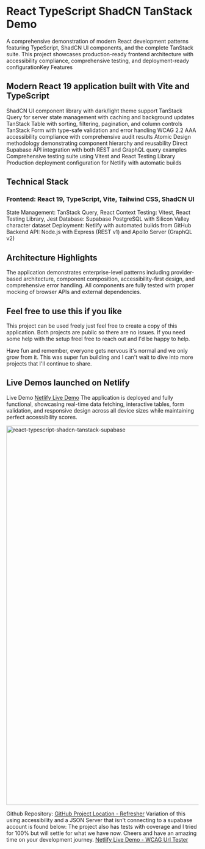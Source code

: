 # React TypeScript ShadCN TanStack Demo

A comprehensive demonstration of modern React development patterns featuring TypeScript, ShadCN UI components, and the complete TanStack suite. This project showcases production-ready frontend architecture with accessibility compliance, comprehensive testing, and deployment-ready configurationKey Features

## Modern React 19 application built with Vite and TypeScript
ShadCN UI component library with dark/light theme support
TanStack Query for server state management with caching and background updates
TanStack Table with sorting, filtering, pagination, and column controls
TanStack Form with type-safe validation and error handling
WCAG 2.2 AAA accessibility compliance with comprehensive audit results
Atomic Design methodology demonstrating component hierarchy and reusability
Direct Supabase API integration with both REST and GraphQL query examples
Comprehensive testing suite using Vitest and React Testing Library
Production deployment configuration for Netlify with automatic builds
## Technical Stack

### Frontend: React 19, TypeScript, Vite, Tailwind CSS, ShadCN UI
State Management: TanStack Query, React Context
Testing: Vitest, React Testing Library, Jest
Database: Supabase PostgreSQL with Silicon Valley character dataset
Deployment: Netlify with automated builds from GitHub
Backend API: Node.js with Express (REST v1) and Apollo Server (GraphQL v2)

## Architecture Highlights

The application demonstrates enterprise-level patterns including provider-based architecture, component composition, accessibility-first design, and comprehensive error handling. 
All components are fully tested with proper mocking of browser APIs and external dependencies.

## Feel free to use this if you like
This project can be used freely just feel free to create a copy of this application. 
Both projects are public so there are no issues. If you need some help with the setup freel free to reach out and I'd be happy to help. 

Have fun and remember, everyone gets nervous it's normal and we only grow from it. This was super fun building and I can't wait to dive into more projects that I'll continue to share. 

## Live Demos launched on Netlify

Live Demo
[Netlify Live Demo](https://superb-crisp-bd0212.netlify.app/)
The application is deployed and fully functional, showcasing real-time data fetching, interactive tables, form validation, and responsive design across all device sizes while maintaining perfect accessibility scores.

<img width="1989" height="993" alt="react-typescript-shadcn-tanstack-supabase" src="https://github.com/user-attachments/assets/6e1c058c-ad03-401c-a3d8-52e952518bdc" />

Github Repository:
[GitHub Project Location - Refresher](https://github.com/redeyedev-208/react-shadcn-typescript-a11y-tanstack-refresher?tab=readme-ov-file)
Variation of this using accessibility and a JSON Server that isn't connecting to a supabase account is found below:
The project also has tests with coverage and I tried for 100% but will settle for what we have now. 
Cheers and have an amazing time on your development journey.
[Netlify Live Demo - WCAG Url Tester](https://68fec903d48185fb74d80e73--react-shadcn-a11y-demo.netlify.app/)
